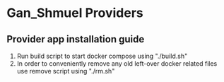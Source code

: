 Gan_Shmuel Providers
=====================

Provider app installation guide
-----------------------

1. Run build script to start docker compose using "./build.sh"
2. In order to conveniently remove any old left-over docker related files use remove script using "./rm.sh" 